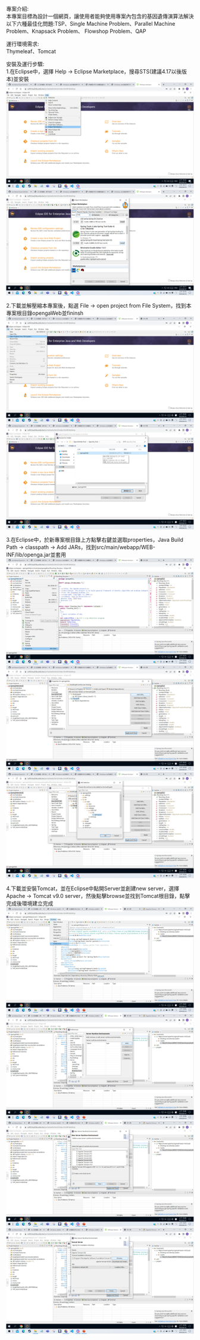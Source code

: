 專案介紹:    
    本專案目標為設計一個網頁，讓使用者能夠使用專案內包含的基因遺傳演算法解決以下六種最佳化問題:TSP、Single Machine Problem、Parallel Machine Problem、Knapsack Problem、
    Flowshop Problem、QAP

運行環境需求:    
    Thymeleaf、Tomcat

安裝及運行步驟:      
1.在Eclipse中，選擇 Help -> Eclipse Marketplace，搜尋STS(建議4.17以後版本)並安裝   
![image text](https://github.com/worldstar/OpenGAWeb/blob/af63524ab2142ac44e762ef208ed76f0d3ba0f23/readmepicture/springtool1.png)
![image text](https://github.com/worldstar/OpenGAWeb/blob/af63524ab2142ac44e762ef208ed76f0d3ba0f23/readmepicture/springtool2.png)
    
2.下載並解壓縮本專案後，點選 File -> open project from File System，找到本專案根目錄opengaWeb並fininsh
![image text](https://github.com/worldstar/OpenGAWeb/blob/7d19736fb9dbef228d474c1e30a0d275eee8e538/readmepicture/openproject1.png)
![image text](https://github.com/worldstar/OpenGAWeb/blob/7d19736fb9dbef228d474c1e30a0d275eee8e538/readmepicture/openproject2.png)


3.在Eclipse中，於新專案根目錄上方點擊右鍵並選取properties，Java Build Path -> classpath -> Add JARs，找到src/main/webapp/WEB-INF/lib/openga.jar並套用    
![image text](https://github.com/worldstar/OpenGAWeb/blob/7d19736fb9dbef228d474c1e30a0d275eee8e538/readmepicture/classpath1.png)
![image text](https://github.com/worldstar/OpenGAWeb/blob/7d19736fb9dbef228d474c1e30a0d275eee8e538/readmepicture/classpath2.png)
![image text](https://github.com/worldstar/OpenGAWeb/blob/7d19736fb9dbef228d474c1e30a0d275eee8e538/readmepicture/classpath3.png)


4.下載並安裝Tomcat，並在Eclipse中點開Server並創建new server，選擇Apache -> Tomcat v9.0 server，然後點擊browse並找到Tomcat根目錄，點擊完成後環境建立完成
![image text](https://github.com/worldstar/OpenGAWeb/blob/2639d4011fb2a98908e539352724b2fc639e9392/readmepicture/server1.png)
![image text](https://github.com/worldstar/OpenGAWeb/blob/2639d4011fb2a98908e539352724b2fc639e9392/readmepicture/server2.png)
![image text](https://github.com/worldstar/OpenGAWeb/blob/2639d4011fb2a98908e539352724b2fc639e9392/readmepicture/server3.png)
![image text](https://github.com/worldstar/OpenGAWeb/blob/2639d4011fb2a98908e539352724b2fc639e9392/readmepicture/server4.png)


